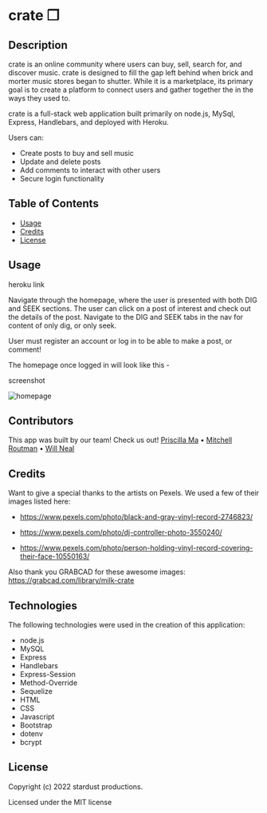 # crate ❒

## Description

crate is an online community where users can buy, sell, search for, and discover music. crate is designed to fill the gap left behind when brick and morter music stores began to shutter. While it is a marketplace, its primary goal is to create a platform to connect users and gather together the in the ways they used to.

crate is a full-stack web application built primarily on node.js, MySql, Express, Handlebars, and deployed with Heroku. 

Users can: 
 - Create posts to buy and sell music
 - Update and delete posts
 - Add comments to interact with other users
 - Secure login functionality

## Table of Contents

- [Usage](#usage)
- [Credits](#credits)
- [License](#license)

## Usage

heroku link

Navigate through the homepage, where the user is presented with both DIG and SEEK sections. The user can click on a post of interest and check out the details of the post. Navigate to the DIG and SEEK tabs in the nav for content of only dig, or only seek.

User must register an account or log in to be able to make a post, or comment!

The homepage once logged in will look like this - 

screenshot

![homepage](assets/screencapture-lit-oasis-94681-herokuapp-2022-03-07-15_03_33.png)

## Contributors

This app was built by our team! Check us out! [Priscilla Ma](https://github.com/middlenamestar) • [Mitchell Routman](https://github.com/mitchroutman) • [Will Neal](https://github.com/Will-Neal)

## Credits

Want to give a special thanks to the artists on Pexels. We used a few of their images listed here:

- https://www.pexels.com/photo/black-and-gray-vinyl-record-2746823/

- https://www.pexels.com/photo/dj-controller-photo-3550240/

- https://www.pexels.com/photo/person-holding-vinyl-record-covering-their-face-10550163/

Also thank you GRABCAD for these awesome images: https://grabcad.com/library/milk-crate

## Technologies

The following technologies were used in the creation of this application:

- node.js
- MySQL
- Express
- Handlebars
- Express-Session
- Method-Override
- Sequelize
- HTML
- CSS
- Javascript
- Bootstrap
- dotenv
- bcrypt

## License

Copyright (c) 2022 stardust productions.

Licensed under the MIT license